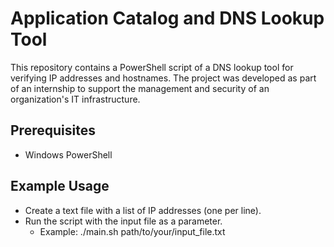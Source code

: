 # Application Catalog and DNS Lookup Tool

This repository contains a PowerShell script of a DNS lookup tool for verifying IP addresses and hostnames.
The project was developed as part of an internship to support the management and security of an organization's IT infrastructure.

## Prerequisites
- Windows PowerShell

## Example Usage
- Create a text file with a list of IP addresses (one per line).
- Run the script with the input file as a parameter.
    - Example: ./main.sh path/to/your/input_file.txt
  
